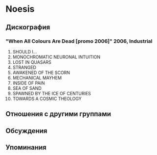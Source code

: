 # Noesis



## Дискография

### "When All Colours Are Dead [promo 2006]" 2006, Industrial

1. SHOULD I...
2. MONOCHROMATIC NEURONAL INTUITION  
3. LOST IN QUASARS  
4. STRANGED 
5. AWAKENED OF THE SCORN  
6. MECHANICAL MAYHEM  
7. INSIDE OF PAIN  
8. SEA OF SAND  
9. SPAWNED BY THE ICE OF CENTURIES  
10. TOWARDS A COSMIC THEOLOGY


## Отношения с другими группами


## Обсуждения


## Упоминания

